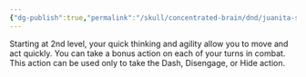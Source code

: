 ```yaml
---
{"dg-publish":true,"permalink":"/skull/concentrated-brain/dnd/juanita-stuff/my-p-cs/cunning-action/","tags":["Tagless"],"noteIcon":""}
---
```


Starting at 2nd level, your quick thinking and agility allow you to move and act quickly. You can take a bonus action on each of your turns in combat. This action can be used only to take the Dash, Disengage, or Hide action.